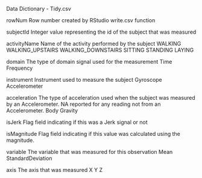 Data Dictionary - Tidy.csv

rowNum
    Row number created by RStudio write.csv function
    
subjectId
    Integer value representing the id of the subject that was measured
    
activityName
    Name of the activity performed by the subject
        WALKING
        WALKING_UPSTAIRS
        WALKING_DOWNSTAIRS
        SITTING
        STANDING
        LAYING

domain
    The type of domain signal used for the measurement
        Time
        Frequency
        
instrument
    Instrument used to measure the subject
        Gyroscope
        Accelerometer
        
acceleration
    The type of acceleration used when the subject was measured by an Accelerometer.  NA reported for any reading not from an Accelerometer.
        Body
        Gravity
        
isJerk
    Flag field indicating if this was a Jerk signal or not
    
isMagnitude
    Flag field indicating if this value was calculated using the magnitude.
    
variable
    The variable that was measured for this observation
      Mean
      StandardDeviation
      
axis
    The axis that was measured
        X
        Y
        Z

